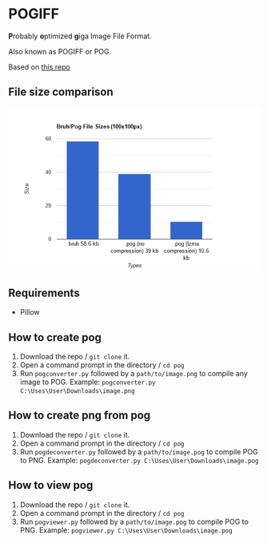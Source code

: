# POGIFF
**P**robably **o**ptimized **g**iga Image File Format.

Also known as POGIFF or POG.

Based on [this repo](https://github.com/Tycho10101/bruh-python)

## File size comparison
![Bar Graph](/docs/bar-graph.png "Bar Graph")

## Requirements
- Pillow

## How to create pog
1. Download the repo / `git clone` it.
2. Open a command prompt in the directory / `cd pog`
3. Run `pogconverter.py` followed by a `path/to/image.png` to compile any image to POG. Example: `pogconverter.py C:\Uses\User\Downloads\image.png`

## How to create png from pog
1. Download the repo / `git clone` it.
2. Open a command prompt in the directory / `cd pog`
3. Run `pogdeconverter.py` followed by a `path/to/image.pog` to compile POG to PNG. Example: `pogdeconverter.py C:\Uses\User\Downloads\image.pog`

## How to view pog
1. Download the repo / `git clone` it.
2. Open a command prompt in the directory / `cd pog`
3. Run `pogviewer.py` followed by a `path/to/image.pog` to compile POG to PNG. Example: `pogviewer.py C:\Uses\User\Downloads\image.pog`
